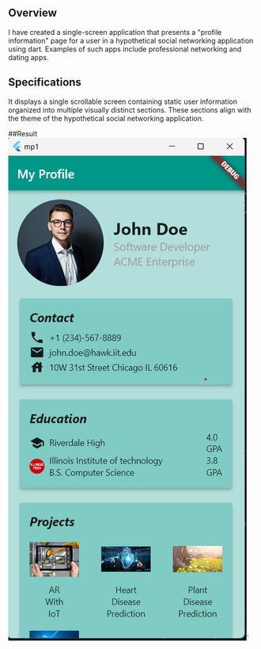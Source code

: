 ## Overview

I have created a single-screen application that presents a "profile information" page for a user in a hypothetical social networking application using dart. Examples of such apps include professional networking and dating apps.


## Specifications

It displays a single scrollable screen containing static user information organized into multiple visually distinct sections. These sections align with the theme of the hypothetical social networking application.



##Result
![Example profile page](assets/images/Result.png)`
